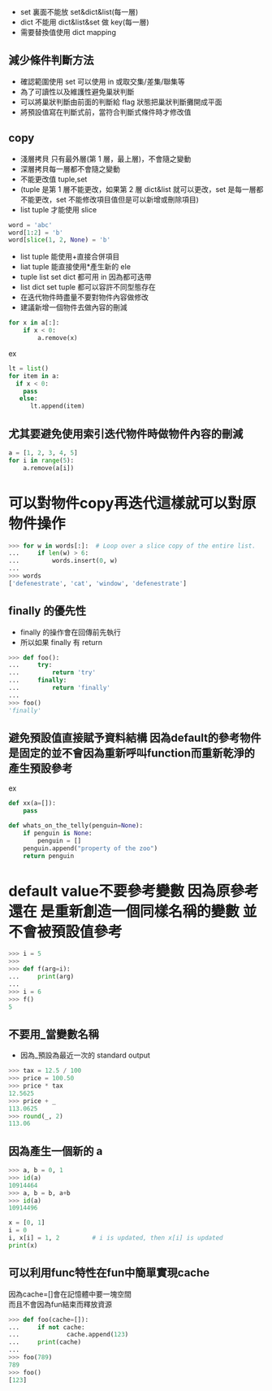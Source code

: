 - set 裏面不能放 set&dict&list(每一層)
- dict 不能用 dict&list&set 做 key(每一層)
- 需要替換值使用 dict mapping
## 減少條件判斷方法

- 確認範圍使用 set 可以使用 in 或取交集/差集/聯集等
- 為了可讀性以及維護性避免巢狀判斷
- 可以將巢狀判斷由前面的判斷給 flag 狀態把巢狀判斷攤開成平面
- 將預設值寫在判斷式前，當符合判斷式條件時才修改值

## copy

- 淺層拷貝 只有最外層(第 1 層，最上層)，不會隨之變動
- 深層拷貝每一層都不會隨之變動
- 不能更改值 tuple,set
- (tuple 是第 1 層不能更改，如果第 2 層 dict&list 就可以更改，set 是每一層都不能更改，set 不能修改項目值但是可以新增或刪除項目)
- list tuple 才能使用 slice

```python
word = 'abc'
word[1:2] = 'b'
word[slice(1, 2, None) = 'b'
```

- list tuple 能使用+直接合併項目
- liat tuple 能直接使用\*產生新的 ele
- tuple list set dict 都可用 in 因為都可迭帶
- list dict set tuple 都可以容許不同型態存在
- 在迭代物件時盡量不要對物件內容做修改
- 建議新增一個物件去做內容的刪減

```python
for x in a[:]:
    if x < 0:
        a.remove(x)
```

ex

```python
lt = list()
for item in a:
  if x < 0:
    pass
   else:
      lt.append(item)
```

## 尤其要避免使用索引迭代物件時做物件內容的刪減

```python
a = [1, 2, 3, 4, 5]
for i in range(5):
    a.remove(a[i])
```
# 可以對物件copy再迭代這樣就可以對原物件操作
```python
>>> for w in words[:]:  # Loop over a slice copy of the entire list.
...     if len(w) > 6:
...         words.insert(0, w)
...
>>> words
['defenestrate', 'cat', 'window', 'defenestrate']
```

## finally 的優先性

- finally 的操作會在回傳前先執行
- 所以如果 finally 有 return

```python
>>> def foo():
...     try:
...         return 'try'
...     finally:
...         return 'finally'
...
>>> foo()
'finally'
```

## 避免預設值直接賦予資料結構    因為default的參考物件是固定的並不會因為重新呼叫function而重新乾淨的產生預設參考 

ex

```python
def xx(a=[]):
    pass
```

```python
def whats_on_the_telly(penguin=None):
    if penguin is None:
        penguin = []
    penguin.append("property of the zoo")
    return penguin
```

# default value不要參考變數 因為原參考還在 是重新創造一個同樣名稱的變數 並不會被預設值參考
```python
>>> i = 5
>>> 
>>> def f(arg=i):
...     print(arg)
... 
>>> i = 6
>>> f()
5
```

## 不要用_當變數名稱

- 因為_預設為最近一次的 standard output

```python
>>> tax = 12.5 / 100
>>> price = 100.50
>>> price * tax
12.5625
>>> price + _
113.0625
>>> round(_, 2)
113.06
```

## 因為產生一個新的 a

```python
>>> a, b = 0, 1
>>> id(a)
10914464
>>> a, b = b, a+b
>>> id(a)
10914496
```

```python
x = [0, 1]
i = 0
i, x[i] = 1, 2         # i is updated, then x[i] is updated
print(x)
```

## 可以利用func特性在fun中簡單實現cache
因為cache=[]會在記憶體中要一塊空間<br>
而且不會因為fun結束而釋放資源
```python
>>> def foo(cache=[]):
...     if not cache:
...             cache.append(123)
...     print(cache)
... 
>>> foo(789)
789
>>> foo()
[123]
```


